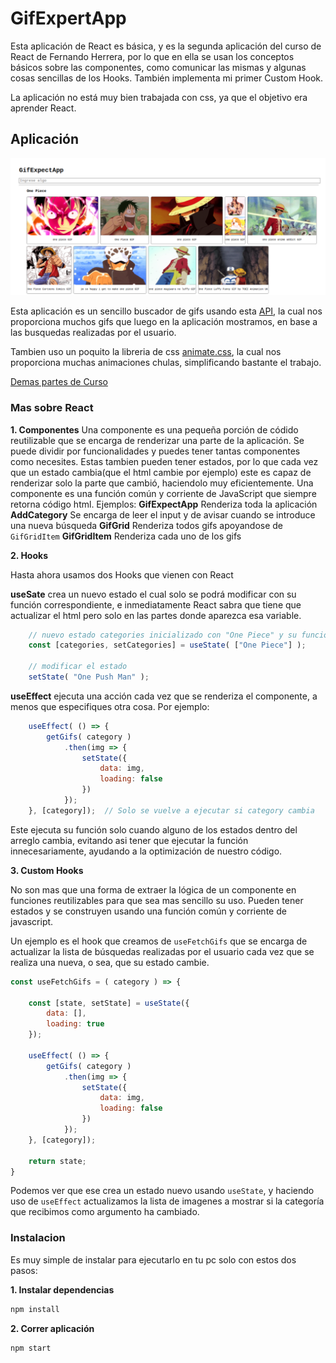 # GifExpertApp

Esta aplicación de React es básica, y es la segunda aplicación del curso de React de Fernando Herrera, por lo que en ella se usan los conceptos básicos sobre las componentes, como comunicar las mismas y algunas cosas sencillas de los Hooks. También implementa mi primer Custom Hook.

La aplicación no está muy bien trabajada con css, ya que el objetivo era aprender React.

## Aplicación

![screen](./screenshot.png)

Esta aplicación es un sencillo buscador de gifs usando esta [API](https://developers.giphy.com/), la cual nos proporciona muchos gifs que luego en la aplicación mostramos, en base a las busquedas realizadas por el usuario.

Tambien uso un poquito la libreria de css [animate.css](https://animate.style/), la cual nos proporciona muchas animaciones chulas, simplificando bastante el trabajo.

[Demas partes de Curso](https://github.com/cmglezpdev/Guide-React-Course)

### Mas sobre React

**1. Componentes**
Una componente es una pequeña porción de códido reutilizable que se encarga de renderizar una parte de la aplicación. Se puede dividir por funcionalidades y puedes tener tantas componentes como necesites. Estas tambien pueden tener estados, por lo que cada vez que un estado cambia(que el html cambie por ejemplo) este es capaz de renderizar solo la parte que cambió, haciendolo muy eficientemente.
Una componente es una función común y corriente de JavaScript que siempre retorna código html.
Ejemplos:
    **GifExpectApp** Renderiza toda la aplicación
    **AddCategory** Se encarga de leer el input y de avisar cuando se introduce una nueva búsqueda
    **GifGrid** Renderiza todos gifs apoyandose de `GifGridItem`
    **GifGridItem** Renderiza cada uno de los gifs


**2. Hooks**

Hasta ahora usamos dos Hooks que vienen con React

**useSate** crea un nuevo estado el cual solo se podrá modificar con su función correspondiente, e inmediatamente React sabra que tiene que actualizar el html pero solo en las partes donde aparezca esa variable.
    
```js
    // nuevo estado categories inicializado con "One Piece" y su funcion modificadora setCategories
    const [categories, setCategories] = useState( ["One Piece"] );

    // modificar el estado
    setState( "One Push Man" );
```

**useEffect** ejecuta una acción cada vez que se renderiza el componente, a menos que especifiques otra cosa. Por ejemplo:

```js
    useEffect( () => {
        getGifs( category )
            .then(img => {
                setState({
                    data: img,
                    loading: false
                })
            });
    }, [category]);  // Solo se vuelve a ejecutar si category cambia
```

Este ejecuta su función solo cuando alguno de los estados dentro del arreglo cambia, evitando asi tener que ejecutar la función innecesariamente, ayudando a la optimización de nuestro código.

**3. Custom Hooks**

No son mas que una forma de extraer la lógica de un componente en funciones reutilizables para que sea mas sencillo su uso. Pueden tener estados y se construyen usando una función común y corriente de javascript.

Un ejemplo es el hook que creamos de `useFetchGifs` que se encarga de actualizar la lista de búsquedas realizadas por el usuario cada vez que se realiza una nueva, o sea, que su estado cambie.

```js
const useFetchGifs = ( category ) => {

    const [state, setState] = useState({
        data: [],
        loading: true
    });

    useEffect( () => {
        getGifs( category )
            .then(img => {
                setState({
                    data: img,
                    loading: false
                })
            });
    }, [category]);

    return state;
}
```

Podemos ver que ese crea un estado nuevo usando `useState`, y haciendo uso de `useEffect` actualizamos la lista de imagenes a mostrar si la categoría que recibimos como argumento ha cambiado.


### Instalacion

Es muy simple de instalar para ejecutarlo en tu pc solo con estos dos pasos:

**1. Instalar dependencias**

``` bash
npm install
```

**2. Correr aplicación**

```bash
npm start
```
